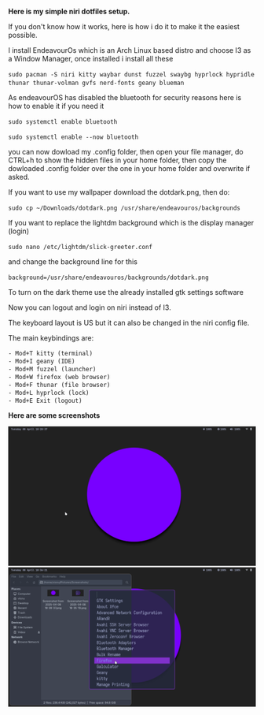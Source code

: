 **Here is my simple niri dotfiles setup.**

If you don't know how it works, here is how i do it to make it the easiest possible.

I install EndeavourOs which is an Arch Linux based distro and choose I3 as a Window Manager, once installed i install all these

`sudo pacman -S niri kitty waybar dunst fuzzel swaybg hyprlock hypridle thunar thunar-volman gvfs nerd-fonts geany blueman`

As endeavourOS has disabled the bluetooth for security reasons here is how to enable it if you need it

`sudo systemctl enable bluetooth`

`sudo systemctl enable --now bluetooth`

you can now dowload my .config folder, 
then open your file manager, do CTRL+h to show the hidden files in your home folder, 
then copy the dowloaded .config folder over the one in your home folder and overwrite if asked.

If you want to use my wallpaper download the dotdark.png, then do:

`sudo cp ~/Downloads/dotdark.png /usr/share/endeavouros/backgrounds`

If you want to replace the lightdm background which is the display manager (login)

`sudo nano /etc/lightdm/slick-greeter.conf`

and change the background line for this

`background=/usr/share/endeavouros/backgrounds/dotdark.png`

To turn on the dark theme use the already installed gtk settings software

Now you can logout and login on niri instead of I3.

The keyboard layout is US but it can also be changed in the niri config file.

The main keybindings are:
     
    - Mod+T kitty (terminal)
    - Mod+I geany (IDE)
    - Mod+M fuzzel (launcher)
    - Mod+W firefox (web browser)
    - Mod+F thunar (file browser)
    - Mod+L hyprlock (lock)
    - Mod+E Exit (logout)


**Here are some screenshots**

![screenshot1](https://github.com/visnudeva/Niri-dot-files/blob/main/screenshot.png)
![screenshot1](https://github.com/visnudeva/Niri-dot-files/blob/main/screenshot2.png)

